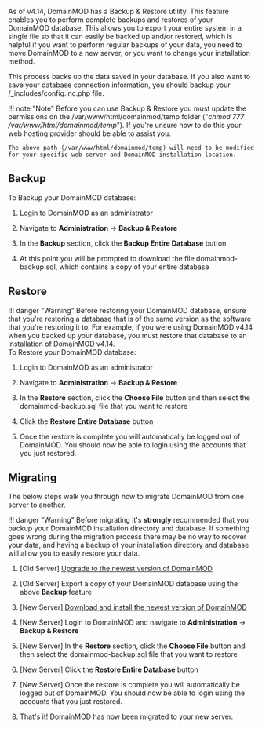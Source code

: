 As of v4.14, DomainMOD has a Backup & Restore utility. This feature enables you to perform complete backups and restores of your DomainMOD database. This allows you to export your entire system in a single file so that it can easily be backed up and/or restored, which is helpful if you want to perform regular backups of your data, you need to move DomainMOD to a new server, or you want to change your installation method.

This process backs up the data saved in your database. If you also want to save your database connection information, you should backup your /_includes/config.inc.php file.


!!! note "Note"
    Before you can use Backup & Restore you must update the permissions on the /var/www/html/domainmod/temp folder ("_chmod 777 /var/www/html/domainmod/temp_"). If you're unsure how to do this your web hosting provider should be able to assist you.
    
    The above path (/var/www/html/domainmod/temp) will need to be modified for your specific web server and DomainMOD installation location.



Backup
------
To Backup your DomainMOD database:

1. Login to DomainMOD as an administrator

2. Navigate to **Administration** -> **Backup & Restore**

3. In the **Backup** section, click the **Backup Entire Database** button

4. At this point you will be prompted to download the file domainmod-backup.sql, which contains a copy of your entire database

Restore
------

!!! danger "Warning"
    Before restoring your DomainMOD database, ensure that you're restoring a database that is of the same version as the software that you're restoring it to. For example, if you were using DomainMOD v4.14 when you backed up your database, you must restore that database to an installation of DomainMOD v4.14.  
To Restore your DomainMOD database:

1. Login to DomainMOD as an administrator

2. Navigate to **Administration** -> **Backup & Restore**

3. In the **Restore** section, click the **Choose File** button and then select the domainmod-backup.sql file that you want to restore

4. Click the **Restore Entire Database** button

5. Once the restore is complete you will automatically be logged out of DomainMOD. You should now be able to login using the accounts that you just restored.

Migrating
------
The below steps walk you through how to migrate DomainMOD from one server to another.

!!! danger "Warning"
    Before migrating it's **strongly** recommended that you backup your DomainMOD installation directory and database. If something goes wrong during the migration process there may be no way to recover your data, and having a backup of your installation directory and database will allow you to easily restore your data.
 
1. [Old Server] [Upgrade to the newest version of DomainMOD](https://domainmod.org/docs/userguide/upgrading/)

2. [Old Server] Export a copy of your DomainMOD database using the above **Backup** feature 

3. [New Server] [Download and install the newest version of DomainMOD](https://domainmod.org/docs/userguide/getting-started/#downloading)

4. [New Server] Login to DomainMOD and navigate to **Administration** -> **Backup & Restore**

5. [New Server] In the **Restore** section, click the **Choose File** button and then select the domainmod-backup.sql file that you want to restore

6. [New Server] Click the **Restore Entire Database** button

7. [New Server] Once the restore is complete you will automatically be logged out of DomainMOD. You should now be able to login using the accounts that you just restored.

8. That's it! DomainMOD has now been migrated to your new server.
